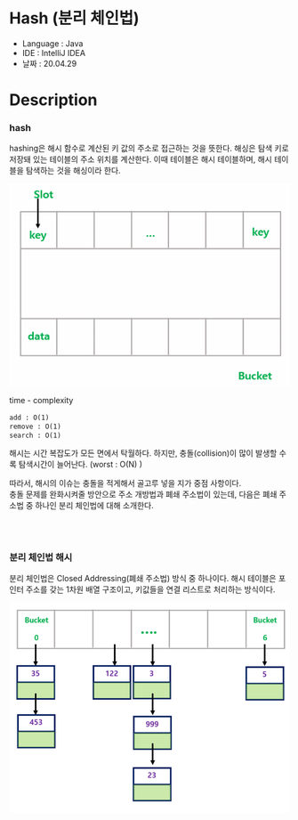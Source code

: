 # Hash (분리 체인법)

* Language : Java
* IDE : IntelliJ IDEA
* 날짜 : 20.04.29

# Description

### hash

hashing은 해시 함수로 계산된 키 값의 주소로 접근하는 것을 뜻한다.  해싱은 탐색 키로 저장돼 있는 테이블의 주소 위치를 계산한다.  이때 테이블은 해시 테이블하며, 해시 테이블을 탐색하는 것을 해싱이라 한다.

<img src="/doc/hash/chainhash/hash.png">

time - complexity
```
add : O(1)
remove : O(1)
search : O(1)
```

해시는 시간 복잡도가 모든 면에서 탁월하다.  하지만, 충돌(collision)이 많이 발생할 수록 탐색시간이 늘어난다.  (worst : O(N) )  

따라서, 해시의 이슈는 충돌을 적게해서 골고루 넣을 지가 중점 사항이다. <br>
충돌 문제를 완화시켜줄 방안으로 주소 개방법과 폐쇄 주소법이 있는데,  다음은 폐쇄 주소법 중 하나인 분리 체인법에 대해 소개한다.

<br>
<br>


### 분리 체인법 해시

분리 체인법은 Closed Addressing(폐쇄 주소법) 방식 중 하나이다. 해시 테이블은 포인터 주소를 갖는 1차원 배열 구조이고, 키값들을 연결 리스트로 처리하는 방식이다.

<img src="/doc/hash/chainhash/chain_hash.png"> 